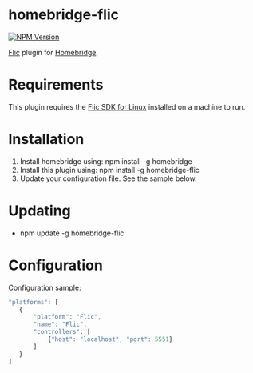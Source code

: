 # homebridge-flic
[![NPM Version](https://img.shields.io/npm/v/homebridge-flic.svg)](https://www.npmjs.com/package/homebridge-flic)

[Flic](https://flic.io) plugin for [Homebridge](https://github.com/nfarina/homebridge).

# Requirements

This plugin requires the [Flic SDK for Linux](https://github.com/50ButtonsEach/fliclib-linux-hci) installed on a machine to run.

# Installation

1. Install homebridge using: npm install -g homebridge
2. Install this plugin using: npm install -g homebridge-flic
3. Update your configuration file. See the sample below.

# Updating

- npm update -g homebridge-flic

# Configuration

Configuration sample:

 ```javascript
"platforms": [
    {
        "platform": "Flic",
        "name": "Flic",
        "controllers": [
            {"host": "localhost", "port": 5551}
        ]
    }
]

```
